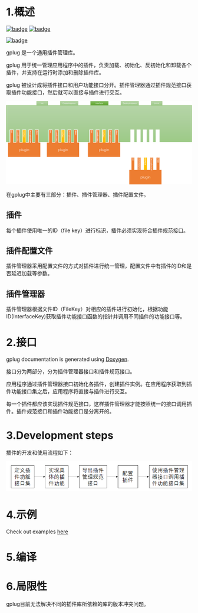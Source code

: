 # 1.概述

[![badge](https://img.shields.io/badge/license-Zlib-blue)](https://github.com/quanqixian/EVHttpServer/blob/master/LICENSE)
[![badge](https://img.shields.io/badge/document-doxygen-brightgreen)](./doc)

[![badge](https://img.shields.io/badge/platform-windows%20%7C%20linux-green)](./README.md)

gplug 是一个通用插件管理库。

gplug 用于统一管理应用程序中的插件，负责加载、初始化、反初始化和卸载各个插件，并支持在运行时添加和删除插件库。

gplug 被设计成将插件接口和用户功能接口分开。插件管理器通过插件规范接口获取插件功能接口，然后就可以直接与插件进行交互。

![plugin](./docs/pic/plugin.png)

在gplug中主要有三部分：插件、插件管理器、插件配置文件。

## 插件

每个插件使用唯一的ID（file key）进行标识，插件必须实现符合插件规范接口。

## 插件配置文件

插件管理器采用配置文件的方式对插件进行统一管理，配置文件中有插件的ID和是否延迟加载等参数。

## 插件管理器

插件管理器根据文件ID（FileKey）对相应的插件进行初始化，根据功能ID(InterfaceKey)获取插件功能接口函数的指针并调用不同插件的功能接口等。

# 2.接口

gplug documentation is generated using  [Doxygen](http://www.doxygen.org/).

接口分为两部分，分为插件管理器接口和插件规范接口。

应用程序通过插件管理器接口初始化各插件，创建插件实例。在应用程序获取到插件功能接口集之后，应用程序将直接与插件进行交互。

每一个插件都应该实现插件规范接口，这样插件管理器才能按照统一的接口调用插件。插件规范接口和插件功能接口是分离开的。



# 3.Development steps

插件的开发和使用流程如下：

![process](./docs/pic/process.png)

# 4.示例

Check out examples [here](./example/README.md)


# 5.编译



# 6.局限性

gplug目前无法解决不同的插件库所依赖的库的版本冲突问题。

